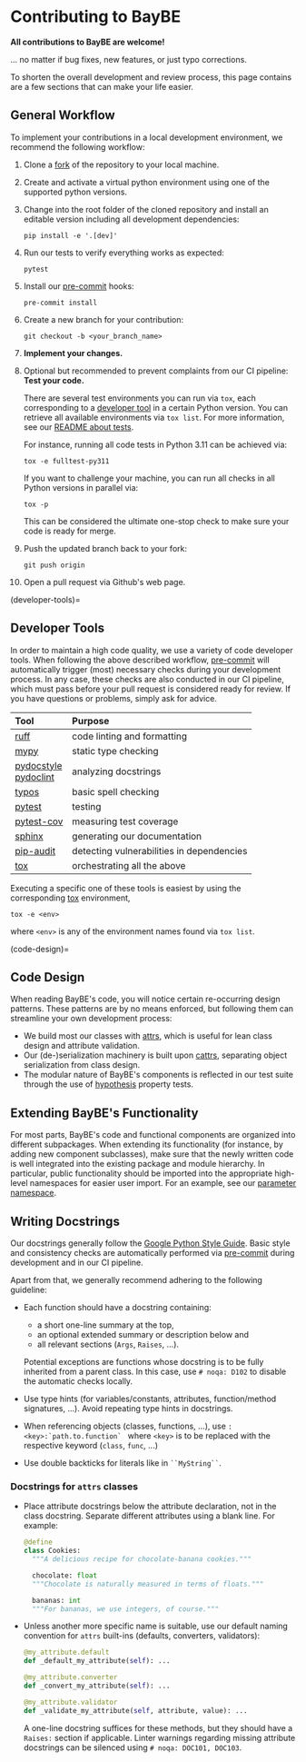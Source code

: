 # Contributing to BayBE

**All contributions to BayBE are welcome!**

... no matter if bug fixes, new features, or just typo corrections.

To shorten the overall development and review process, this page contains are a
few sections that can make your life easier.

## General Workflow

To implement your contributions in a local development environment,
we recommend the following workflow:

1. Clone a [fork](https://github.com/emdgroup/BayBE/fork) of the repository to 
   your local machine.

1. Create and activate a virtual python environment using one of the supported 
   python versions.

1. Change into the root folder of the cloned repository and install an editable version
   including all development dependencies:
   ```console
   pip install -e '.[dev]'
   ```

1. Run our tests to verify everything works as expected:
   ```console
   pytest
   ```

1. Install our [pre-commit](https://pre-commit.com/) hooks:
   ```console
   pre-commit install
   ```

1. Create a new branch for your contribution:
   ```console
   git checkout -b <your_branch_name>
   ```

1. **Implement your changes.**

1. Optional but recommended to prevent complaints from our CI pipeline:
   **Test your code.**

   There are several test environments you can run via `tox`, each corresponding to a
   [developer tool](#developer-tools) in a certain Python version. 
   You can retrieve all available environments via `tox list`.
   For more information, see our [README about tests](https://github.com/emdgroup/baybe/blob/main/tests/README.md).
   
   For instance, running all code tests in Python 3.11 can be achieved via:
   ```console
   tox -e fulltest-py311
   ```

   If you want to challenge your machine, you can run all checks in all Python versions
   in parallel via:
   ```console
   tox -p
   ```
   
   This can be considered the ultimate one-stop check to make sure your code is ready 
   for merge. 

1. Push the updated branch back to your fork:
   ```console
   git push origin
   ```

1. Open a pull request via Github's web page.

(developer-tools)=
## Developer Tools

In order to maintain a high code quality, we use a variety of code developer tools. 
When following the above described workflow, [pre-commit](https://pre-commit.com/)
will automatically trigger (most) necessary checks during your development process.
In any case, these checks are also conducted in our CI pipeline, which must pass 
before your pull request is considered ready for review. 
If you have questions or problems, simply ask for advice.

| Tool                                                                                            | Purpose                                   |
|:------------------------------------------------------------------------------------------------|:------------------------------------------|
| [ruff](https://docs.astral.sh/ruff/)                                                            | code linting and formatting               |
| [mypy](https://mypy.readthedocs.io/)                                                            | static type checking                      |
| [pydocstyle](http://www.pydocstyle.org/)   <br/> [pydoclint](https://github.com/jsh9/pydoclint) | analyzing docstrings                      |
| [typos](https://github.com/crate-ci/typos)                                                      | basic spell checking                      |
| [pytest](https://docs.pytest.org/)                                                              | testing                                   |
| [pytest-cov](https://pytest-cov.readthedocs.io/)                                                | measuring test coverage                   |
| [sphinx](https://www.sphinx-doc.org/)                                                           | generating our documentation              |
| [pip-audit](https://github.com/pypa/pip-audit)                                                  | detecting vulnerabilities in dependencies |
| [tox](https://tox.wiki/)                                                                        | orchestrating all the above               |

Executing a specific one of these tools is easiest by using the corresponding
[tox](https://tox.wiki/) environment,
```console
tox -e <env>
```
where `<env>` is any of the environment names found via `tox list`.

(code-design)=
## Code Design

When reading BayBE's code, you will notice certain re-occurring design patterns.
These patterns are by no means enforced, but following them can streamline your
own development process:

* We build most our classes with [attrs](https://www.attrs.org/), which is useful 
  for lean class design and attribute validation.
* Our (de-)serialization machinery is built upon [cattrs](https://catt.rs/), separating
  object serialization from class design.
* The modular nature of BayBE's components is reflected in our test suite through
  the use of [hypothesis](https://hypothesis.readthedocs.io/) property tests.

## Extending BayBE's Functionality

For most parts, BayBE's code and functional components are organized into different 
subpackages.
When extending its functionality (for instance, by adding new component subclasses),
make sure that the newly written code is well integrated into the existing package and
module hierarchy.
In particular, public functionality should be imported into the appropriate high-level
namespaces for easier user import. For an example, see our
[parameter namespace](https://github.com/emdgroup/baybe/blob/main/baybe/parameters/__init__.py).

## Writing Docstrings

Our docstrings generally follow the 
[Google Python Style Guide](https://google.github.io/styleguide/pyguide.html).
Basic style and consistency checks are automatically performed via 
[pre-commit](https://pre-commit.com/) during development and in our CI pipeline.

Apart from that, we generally recommend adhering to the following guideline:

- Each function should have a docstring containing:
    * a short one-line summary at the top, 
    * an optional extended summary or description below and
    * all relevant sections (`Args`, `Raises`, ...).
  
  Potential exceptions are functions whose docstring is to be fully inherited from a 
  parent class.
  In this case, use `# noqa: D102` to disable the automatic checks locally.

- Use type hints (for variables/constants, attributes, function/method signatures, ...).
  Avoid repeating type hints in docstrings.

- When referencing objects (classes, functions, ...),
  use ``:<key>:`path.to.function` `` where `<key>` is to be replaced with the 
  respective keyword (`class`, `func`, ...)

- Use double backticks for literals like in ``` ``MyString`` ```.

### Docstrings for `attrs` classes 

- Place attribute docstrings below the attribute declaration, not in the class 
  docstring.
  Separate different attributes using a blank line.
  For example:
  ```python
  @define
  class Cookies:
    """A delicious recipe for chocolate-banana cookies."""
  
    chocolate: float
    """Chocolate is naturally measured in terms of floats."""
  
    bananas: int
    """For bananas, we use integers, of course."""
  ```

- Unless another more specific name is suitable, use our default naming convention for 
  `attrs` built-ins (defaults, converters, validators):
  ```python
  @my_attribute.default
  def _default_my_attribute(self): ...
  
  @my_attribute.converter
  def _convert_my_attribute(self): ...
  
  @my_attribute.validator
  def _validate_my_attribute(self, attribute, value): ...
  ```
  A one-line docstring suffices for these methods, but they should have a `Raises:` 
  section if applicable. Linter warnings regarding missing attribute docstrings can be 
  silenced using `# noqa: DOC101, DOC103`.
  